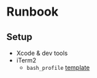 # Runbook

## Setup

* Xcode & dev tools
* iTerm2
  * `bash_profile` [template](https://raw.githubusercontent.com/cbrdev28/rb-contree-server/master/docs/bash-profile-template.txt)
